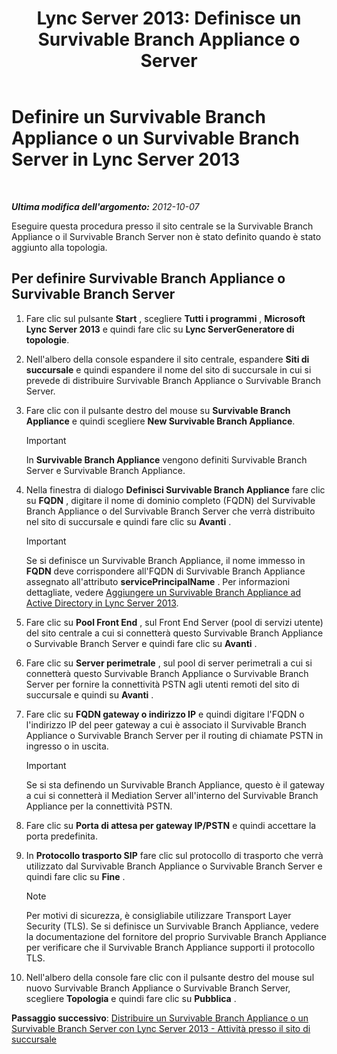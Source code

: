 ﻿---
title: "Lync Server 2013: Definisce un Survivable Branch Appliance o Server"
TOCTitle: Definire un Survivable Branch Appliance o un Survivable Branch Server
ms:assetid: 1f49cfbe-30b3-4600-af15-47cb2f58d18a
ms:mtpsurl: https://technet.microsoft.com/it-it/library/Gg398280(v=OCS.15)
ms:contentKeyID: 49299890
ms.date: 08/24/2015
mtps_version: v=OCS.15
ms.translationtype: HT
---

# Definire un Survivable Branch Appliance o un Survivable Branch Server in Lync Server 2013

 

_**Ultima modifica dell'argomento:** 2012-10-07_

Eseguire questa procedura presso il sito centrale se la Survivable Branch Appliance o il Survivable Branch Server non è stato definito quando è stato aggiunto alla topologia.

## Per definire Survivable Branch Appliance o Survivable Branch Server

1.  Fare clic sul pulsante **Start** , scegliere **Tutti i programmi** , **Microsoft Lync Server 2013** e quindi fare clic su **Lync ServerGeneratore di topologie**.

2.  Nell'albero della console espandere il sito centrale, espandere **Siti di succursale** e quindi espandere il nome del sito di succursale in cui si prevede di distribuire Survivable Branch Appliance o Survivable Branch Server.

3.  Fare clic con il pulsante destro del mouse su **Survivable Branch Appliance** e quindi scegliere **New Survivable Branch Appliance**.
    
    > [!IMPORTANT]  
    > In <strong>Survivable Branch Appliance</strong> vengono definiti Survivable Branch Server e Survivable Branch Appliance.

4.  Nella finestra di dialogo **Definisci Survivable Branch Appliance** fare clic su **FQDN** , digitare il nome di dominio completo (FQDN) del Survivable Branch Appliance o del Survivable Branch Server che verrà distribuito nel sito di succursale e quindi fare clic su **Avanti** .
    
    > [!IMPORTANT]  
    > Se si definisce un Survivable Branch Appliance, il nome immesso in <strong>FQDN</strong> deve corrispondere all'FQDN di Survivable Branch Appliance assegnato all'attributo <strong>servicePrincipalName</strong> . Per informazioni dettagliate, vedere <a href="lync-server-2013-add-a-survivable-branch-appliance-to-active-directory.md">Aggiungere un Survivable Branch Appliance ad Active Directory in Lync Server 2013</a>.

5.  Fare clic su **Pool Front End** , sul Front End Server (pool di servizi utente) del sito centrale a cui si connetterà questo Survivable Branch Appliance o Survivable Branch Server e quindi fare clic su **Avanti** .

6.  Fare clic su **Server perimetrale** , sul pool di server perimetrali a cui si connetterà questo Survivable Branch Appliance o Survivable Branch Server per fornire la connettività PSTN agli utenti remoti del sito di succursale e quindi su **Avanti** .

7.  Fare clic su **FQDN gateway o indirizzo IP** e quindi digitare l'FQDN o l'indirizzo IP del peer gateway a cui è associato il Survivable Branch Appliance o Survivable Branch Server per il routing di chiamate PSTN in ingresso o in uscita.
    
    > [!IMPORTANT]  
    > Se si sta definendo un Survivable Branch Appliance, questo è il gateway a cui si connetterà il Mediation Server all'interno del Survivable Branch Appliance per la connettività PSTN.

8.  Fare clic su **Porta di attesa per gateway IP/PSTN** e quindi accettare la porta predefinita.

9.  In **Protocollo trasporto SIP** fare clic sul protocollo di trasporto che verrà utilizzato dal Survivable Branch Appliance o Survivable Branch Server e quindi fare clic su **Fine** .
    

    > [!NOTE]
    > Per motivi di sicurezza, è consigliabile utilizzare Transport Layer Security (TLS). Se si definisce un Survivable Branch Appliance, vedere la documentazione del fornitore del proprio Survivable Branch Appliance per verificare che il Survivable Branch Appliance supporti il protocollo TLS.



10. Nell'albero della console fare clic con il pulsante destro del mouse sul nuovo Survivable Branch Appliance o Survivable Branch Server, scegliere **Topologia** e quindi fare clic su **Pubblica** .

**Passaggio successivo**: [Distribuire un Survivable Branch Appliance o un Survivable Branch Server con Lync Server 2013 - Attività presso il sito di succursale](lync-server-2013-deploy-a-survivable-branch-appliance-or-server-branch-site-task.md)

